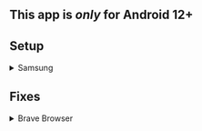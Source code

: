 ## This app is ***only*** for Android 12+

## Setup
<details>
<summary>Samsung</summary>
<br>

https://user-images.githubusercontent.com/108840615/223288669-367e8ac8-611e-44ea-b733-71e773ac6120.mp4

</details>

## Fixes
<details>
<summary>Brave Browser</summary>
<br>

https://user-images.githubusercontent.com/108840615/223290998-1ea8b286-56d2-4c90-a596-fca712b77559.mp4

</details>
